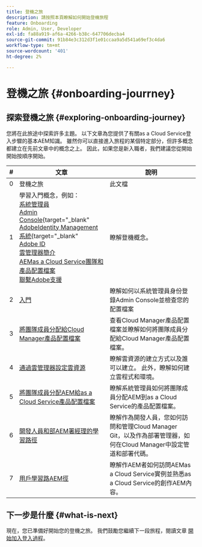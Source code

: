 ```yaml
---
title: 登機之旅
description: 請按照本頁瞭解如何開始登機旅程
feature: Onboarding
role: Admin, User, Developer
exl-id: fa88a919-af6a-4266-b38c-647706decba4
source-git-commit: 91b84e3c312d3f1e01ccaa9a5d541a69ef3c4da6
workflow-type: tm+mt
source-wordcount: '401'
ht-degree: 2%

---
```


# 登機之旅 {#onboarding-jourrney}

## 探索登機之旅 {#exploring-onboarding-journey}

您將在此旅途中探索許多主題。 以下文章為您提供了有關as a Cloud Service登入步驟的基本AEM知識。 雖然你可以直接進入旅程的某個特定部分，但許多概念都建立在先前文章中的概念之上。 因此，如果您是新入職者，我們建議您從開始開始按順序開始。

| # | 文章 | 說明 |
|---|---|---|
| 0 | 登機之旅 | 此文檔 |
| 1 | 學習入門概念，例如：<br>[系統管理員](https://experienceleague.adobe.com/docs/experience-manager-cloud-service/onboarding/onboarding-concepts/system-administrator.html?lang=en)<br>[Admin Console](https://experienceleague.adobe.com/docs/experience-manager-cloud-service/onboarding/onboarding-concepts/admin-console.html?lang=en){target=&quot;_blank&quot;<br>[AdobeIdentity Management系統](https://experienceleague.adobe.com/docs/experience-manager-cloud-service/onboarding/onboarding-concepts/ims.html?lang=en){target=&quot;_blank&quot;<br>[Adobe ID](https://experienceleague.adobe.com/docs/experience-manager-cloud-service/onboarding/onboarding-concepts/adobe-id.html?lang=en)<br>[雲管理器簡介](https://experienceleague.adobe.com/docs/experience-manager-cloud-service/onboarding/onboarding-concepts/cloud-manager-introduction.html?lang=en)<br>[AEMas a Cloud Service團隊和產品配置檔案](https://experienceleague.adobe.com/docs/experience-manager-cloud-service/onboarding/onboarding-concepts/aem-cs-team-product-profiles.html?lang=en)<br>[聯繫Adobe支援](https://experienceleague.adobe.com/docs/experience-manager-cloud-service/onboarding/onboarding-concepts/onboarding-help-resources.html?lang=en) | 瞭解登機概念。 |
| 2 | [入門](/help/journey-onboarding/sysadmin/get-started-onboarding-journey.md) | 瞭解如何以系統管理員身份登錄Admin Console並檢查您的配置檔案 |
| 3 | [將團隊成員分配給Cloud Manager產品配置檔案](/help/journey-onboarding/sysadmin/assign-team-members-cloud-manager.md) | 查看Cloud Manager產品配置檔案並瞭解如何將團隊成員分配給Cloud Manager產品配置檔案。 |
| 4 | [通過雲管理器設定雲資源](/help/journey-onboarding/sysadmin/setup-cloud-resources-via-cloud-manager.md) | 瞭解雲資源的建立方式以及誰可以建立。 此外，瞭解如何建立雲程式和環境。 |
| 5 | [將團隊成員分配AEM給as a Cloud Service產品配置檔案](/help/journey-onboarding/sysadmin/assign-team-members-aem-cloud-service.md) | 瞭解系統管理員如何將團隊成員分配AEM到as a Cloud Service的產品配置檔案。 |
| 6 | [開發人員和部AEM署經理的學習路徑](/help/journey-onboarding/sysadmin/learning-path-developers-deploymentmanagers.md) | 瞭解作為開發人員，您如何訪問和管理Cloud Manager Git，以及作為部署管理器，如何在Cloud Manager中設定管道和部署代碼。 |
| 7 | [用戶學習路AEM徑](/help/journey-onboarding/sysadmin/learning-path-aem-users.md) | 瞭解作AEM者如何訪問AEMas a Cloud Service實例並熟悉as a Cloud Service的創作AEM內容。 |

## 下一步是什麼 {#what-is-next}

現在，您已準備好開始您的登機之旅。 我們鼓勵您繼續下一段旅程，閱讀文章 [開始加入登入過程](/help/journey-onboarding/sysadmin/get-started-onboarding-journey.md)。
